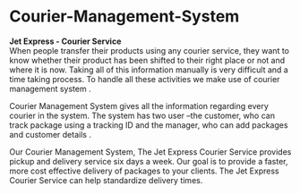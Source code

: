# Courier-Management-System
<b>Jet Express - Courier Service</b><br>
When people transfer their products using any courier service, they want to know whether their product has been shifted to their right place or not and where it is now. Taking all of this information manually is very difficult and a time taking process. To handle all these activities we make use of courier management system .

Courier Management System gives all the information regarding every courier in the system. The system has two user –the customer, who can track package using a tracking ID and the manager, who can add packages and customer details .

Our Courier Management System, The Jet Express Courier Service provides pickup and delivery service six days a week. Our goal is to provide a faster, more cost effective delivery of packages to your clients. The Jet Express Courier Service can help standardize delivery times.
